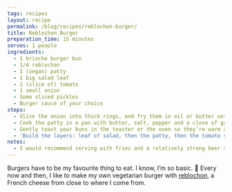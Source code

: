 ```yaml
---
tags: recipes
layout: recipe
permalink: /blog/recipes/reblochon-burger/
title: Reblochon Burger
preparation_time: 15 minutes
serves: 1 people
ingredients:
  - 1 brioche burger bun
  - 1/4 reblochon
  - 1 (vegan) patty
  - 1 big salad leaf
  - 1 (slice of) tomato
  - 1 small onion
  - Some sliced pickles
  - Burger sauce of your choice
steps:
  - Slice the onion into thick rings, and fry them in oil or butter until they’re softer with a nice golden color.
  - Cook the patty in a pan with butter, salt, pepper and a clove of garlic. Once flipped, cover it with reblochon, crust down. Cover the pan to create some heat for the cheese to melt if possible.
  - Gently toast your buns in the toaster or the oven so they’re warm and slightly crispy, then spread your sauce on them.
  - 'Build the layers: leaf of salad, then the patty, then the tomato slice and the caramelised onions, some sliced pickles and top with the other half bun.'
notes:
  - I would recommend serving with fries and a relatively strong beer since the cheese is very flavourful. 🍺
---
```


Burgers have to be my favourite thing to eat. I know, I’m so basic. 🍔 Every now and then, I like to make my own vegetarian burger with [reblochon](https://en.wikipedia.org/wiki/Reblochon), a French cheese from close to where I come from.
